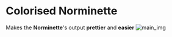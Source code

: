 # **Colorised Norminette**

Makes the **Norminette**'s output **prettier** and **easier**
![main_img](https://bitbucket.org/liftchampion/colorised-norminette/raw/99df127f3b75fb27d8ad3986b598891876ffef18/main.png)
